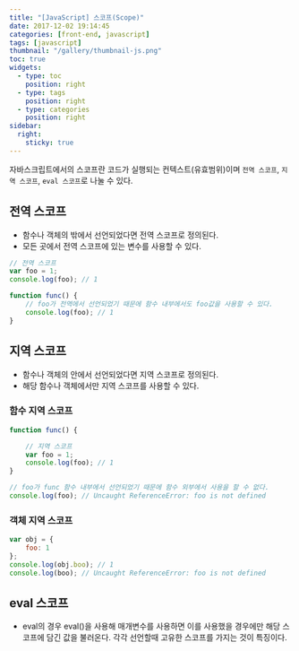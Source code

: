 ```yaml
---
title: "[JavaScript] 스코프(Scope)"
date: 2017-12-02 19:14:45
categories: [front-end, javascript]
tags: [javascript]
thumbnail: "/gallery/thumbnail-js.png"
toc: true
widgets:
  - type: toc
    position: right
  - type: tags
    position: right
  - type: categories
    position: right
sidebar:
  right:
    sticky: true
---
```


자바스크립트에서의 스코프란 코드가 실행되는 컨텍스트(유효범위)이며 `전역 스코프`, `지역 스코프`, `eval 스코프`로 나눌 수 있다.

<!-- more -->

## 전역 스코프
* 함수나 객체의 밖에서 선언되었다면 전역 스코프로 정의된다.
* 모든 곳에서 전역 스코프에 있는 변수를 사용할 수 있다.

```javascript
// 전역 스코프
var foo = 1;
console.log(foo); // 1

function func() {
    // foo가 전역에서 선언되었기 때문에 함수 내부에서도 foo값을 사용할 수 있다.
    console.log(foo); // 1
}
```

## 지역 스코프
* 함수나 객체의 안에서 선언되었다면 지역 스코프로 정의된다.
* 해당 함수나 객체에서만 지역 스코프를 사용할 수 있다.

### 함수 지역 스코프
```javascript
function func() {

    // 지역 스코프
    var foo = 1;
    console.log(foo); // 1
}

// foo가 func 함수 내부에서 선언되었기 때문에 함수 외부에서 사용을 할 수 없다.
console.log(foo); // Uncaught ReferenceError: foo is not defined
```

### 객체 지역 스코프
```javascript
var obj = {
    foo: 1
};
console.log(obj.boo); // 1
console.log(boo); // Uncaught ReferenceError: foo is not defined
```

## eval 스코프
* eval의 경우 eval()을 사용해 매개변수를 사용하면 이를 사용했을 경우에만 해당 스코프에 담긴 값을 불러온다. 각각 선언할때 고유한 스코프를 가지는 것이 특징이다.
